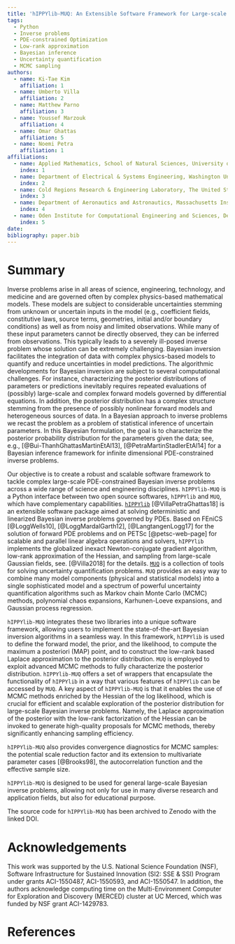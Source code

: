 ```yaml
---
title: 'hIPPYlib-MUQ: An Extensible Software Framework for Large-scale Bayesian Inverse Problems'
tags:
  - Python
  - Inverse problems
  - PDE-constrained Optimization
  - Low-rank approximation
  - Bayesian inference
  - Uncertainty quantification
  - MCMC sampling
authors:
  - name: Ki-Tae Kim
    affiliation: 1
  - name: Umberto Villa
    affiliation: 2
  - name: Matthew Parno
    affiliation: 3
  - name: Youssef Marzouk
    affiliation: 4
  - name: Omar Ghattas
    affiliation: 5
  - name: Noemi Petra
    affiliation: 1
affiliations:
  - name: Applied Mathematics, School of Natural Sciences, University of California, Merced
    index: 1
  - name: Department of Electrical & Systems Engineering, Washington University in St. Louis
    index: 2
  - name: Cold Regions Research & Engineering Laboratory, The United States Army Corps of Engineers
    index: 3
  - name: Department of Aeronautics and Astronautics, Massachusetts Institute of Technology
    index: 4
  - name: Oden Institute for Computational Engineering and Sciences, Department of Mechanical Engineering, and Department of Geological Sciences, The University of Texas at Austin
    index: 5
date: 
bibliography: paper.bib
---
```


# Summary

Inverse problems arise in all areas of science, engineering,
technology, and medicine and are governed often by complex
physics-based mathematical models. These models are subject to
considerable uncertainties stemming from unknown or uncertain inputs
in the model (e.g., coefficient fields, constitutive laws, source
terms, geometries, initial and/or boundary conditions) as well as from
noisy and limited observations. While many of these input parameters
cannot be directly observed, they can be inferred from
observations. This typically leads to a severely ill-posed inverse
problem whose solution can be extremely challenging. Bayesian
inversion facilitates the integration of data with complex
physics-based models to quantify and reduce uncertainties in model
predictions. The algorithmic developments for Bayesian inversion are
subject to several computational challenges. For instance,
characterizing the posterior distributions of parameters or
predictions inevitably requires repeated evaluations of (possibly)
large-scale and complex forward models governed by differential
equations. In addition, the posterior distribution has a complex
structure stemming from the presence of possibly nonlinear forward
models and heterogeneous sources of data.  In a Bayesian approach to
inverse problems we recast the problem as a problem of statistical
inference of uncertain parameters.  In this Bayesian formulation, the
goal is to characterize the posterior probability distribution for the
parameters given the data; see, e.g., [@Bui-ThanhGhattasMartinEtAl13],
[@PetraMartinStadlerEtAl14] for a Bayesian inference framework for
infinite dimensional PDE-constrained inverse problems.

Our objective is to create a robust and scalable software framework to tackle 
complex large-scale PDE-constrained Bayesian inverse problems across a wide range 
of science and engineering disciplines. 
`hIPPYlib-MUQ` is a Python interface between two open source softwares, `hIPPYlib` 
and `MUQ`, which have complementary capabilities. 
[`hIPPYlib`](https://hippylib.github.io) [@VillaPetraGhattas18] is an extensible 
software package aimed at solving deterministic and linearized Bayesian inverse 
problems governed by PDEs.
Based on FEniCS [@LoggWells10], [@LoggMardalGarth12], [@LangtangenLogg17] for 
the solution of forward PDE problems and on PETSc [@petsc-web-page] for scalable 
and parallel linear algebra operations and solvers, `hIPPYlib` implements the
globalized inexact Newton-conjugate gradient algorithm, low-rank approximation of 
the Hessian, and sampling from large-scale Gaussian fields, see. [@Villa2018] for 
the details.
[`MUQ`](http://muq.mit.edu/) is a collection of tools for solving uncertainty 
quantification problems. 
`MUQ` provides an easy way to combine many model components (physical and statistical models) 
into a single sophisticated model and a spectrum of powerful uncertainty quantification 
algorithms such as Markov chain Monte Carlo (MCMC) methods, polynomial chaos expansions, 
Karhunen-Loeve expansions, and Gaussian process regression.
<!-- TODO: give some reference for MUQ -->

`hIPPYlib-MUQ` integrates these two libraries into a unique software framework, 
allowing users to implement the state-of-the-art Bayesian inversion algorithms 
in a seamless way. 
In this framework, `hIPPYlib` is used to define the forward model, the prior,
and the likelihood, to compute the maximum a posteriori (MAP) point, and to
construct the low-rank based Laplace approximation to the posterior distribution.
`MUQ` is employed to exploit advanced MCMC methods to fully characterize the
posterior distribution.
`hIPPYlib-MUQ` offers a set of wrappers that encapsulate the functionality of
`hIPPYlib` in a way that various features of `hIPPYlib` can be accessed by `MUQ`.
A key aspect of `hIPPYlib-MUQ` is that it enables the use of MCMC methods enriched
by the Hessian of the log likelihood, which is crucial for efficient and scalable 
exploration of the posterior distribution for large-scale Bayesian inverse problems.
Namely, the Laplace approximation of the posterior with the low-rank factorization
of the Hessian can be invoked to generate high-quality proposals for MCMC methods, 
thereby significantly enhancing sampling efficiency.

`hIPPYlib-MUQ` also provides convergence diagnostics for MCMC samples: the potential 
scale reduction factor and its extension to multivariate parameter cases [@Brooks98], 
the autocorrelation function and the effective sample size.


`hIPPYlib-MUQ` is designed to be used for general large-scale Bayesian inverse problems, 
allowing not only for use in many diverse research and application fields, but
also for educational purpose.

The source code for `hIPPYlib-MUQ` has been archived to Zenodo with the linked DOI.
<!-- TODO: upload source cod to Zenodo -->

# Acknowledgements

This work was supported by the U.S. National Science Foundation (NSF), 
Software Infrastructure for Sustained Innovation (SI2: SSE & SSI) Program under 
grants ACI-1550487, ACI-1550593, and ACI-1550547. 
In addition, the authors acknowledge computing time on the Multi-Environment 
Computer for Exploration and Discovery (MERCED) cluster at UC Merced, which was 
funded by NSF grant ACI-1429783.
<!-- TODO: ask Noemi if there is missing -->

# References 
